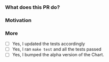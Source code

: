 ### What does this PR do?

<!-- A brief description of the change being made with this pull request. -->


### Motivation

<!-- What inspired you to submit this pull request? -->


### More

- [ ] Yes, I updated the tests accordingly
- [ ] Yes, I ran `make test` and all the tests passed
- [ ] Yes, I bumped the alpha version of the Chart.

<!--
HOW TO WRITE A GOOD PULL REQUEST? 
https://doc.traefik.io/traefik/contributing/submitting-pull-requests/
-->
